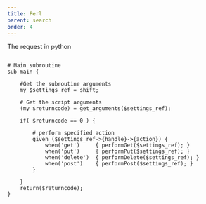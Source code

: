 ```yaml
---
title: Perl
parent: search
order: 4
---
```


The request in python

<pre><code class="language-perl">
# Main subroutine
sub main {

	#Get the subroutine arguments
	my $settings_ref = shift;

	# Get the script arguments
	(my $returncode) = get_arguments($settings_ref);

	if( $returncode == 0 ) {

		# perform specified action
		given ($settings_ref->{handle}->{action}) {
			when('get')		{ performGet($settings_ref); }
			when('put')		{ performPut($settings_ref); }
			when('delete')	{ performDelete($settings_ref); }
			when('post')	{ performPost($settings_ref); }
		}

	}
	return($returncode);
}
 
</code></pre>

